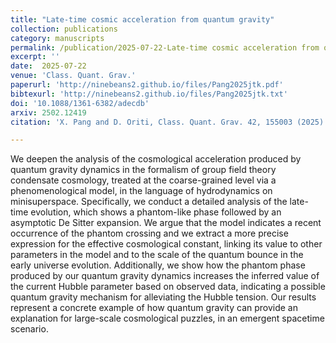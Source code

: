```yaml
---  
title: "Late-time cosmic acceleration from quantum gravity"
collection: publications
category: manuscripts
permalink: /publication/2025-07-22-Late-time cosmic acceleration from quantum gravity
excerpt: ''
date:  2025-07-22
venue: 'Class. Quant. Grav.'
paperurl: 'http://ninebeans2.github.io/files/Pang2025jtk.pdf'
bibtexurl: 'http://ninebeans2.github.io/files/Pang2025jtk.txt'
doi: '10.1088/1361-6382/adecdb'
arxiv: 2502.12419 
citation: 'X. Pang and D. Oriti, Class. Quant. Grav. 42, 155003 (2025).'

---  
```


We deepen the analysis of the cosmological acceleration produced by quantum gravity dynamics in the formalism of group field theory condensate cosmology, treated at the coarse-grained level via a phenomenological model, in the language of hydrodynamics on minisuperspace. Specifically, we conduct a detailed analysis of the late-time evolution, which shows a phantom-like phase followed by an asymptotic De Sitter expansion. We argue that the model indicates a recent occurrence of the phantom crossing and we extract a more precise expression for the effective cosmological constant, linking its value to other parameters in the model and to the scale of the quantum bounce in the early universe evolution. Additionally, we show how the phantom phase produced by our quantum gravity dynamics increases the inferred value of the current Hubble parameter based on observed data, indicating a possible quantum gravity mechanism for alleviating the Hubble tension. Our results represent a concrete example of how quantum gravity can provide an explanation for large-scale cosmological puzzles, in an emergent spacetime scenario.


